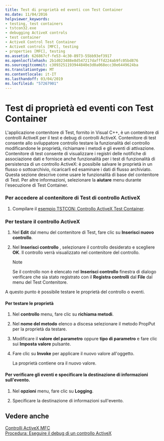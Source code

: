 ```yaml
---
title: Test di proprietà ed eventi con Test Container
ms.date: 11/04/2016
helpviewer_keywords:
- testing, test containers
- tstcon32.exe
- debugging ActiveX controls
- test container
- ActiveX Control Test Container
- ActiveX controls [MFC], testing
- properties [MFC], testing
ms.assetid: 626867cf-fe53-4c30-8973-55bb93ef3917
ms.openlocfilehash: 2b1d023488e8d547217dafffd224ab9fc05bd876
ms.sourcegitcommit: c3093251193944840e3d0a068ecc30e6449624ba
ms.translationtype: MT
ms.contentlocale: it-IT
ms.lasthandoff: 03/04/2019
ms.locfileid: "57267901"
---
```

# <a name="testing-properties-and-events-with-test-container"></a>Test di proprietà ed eventi con Test Container

L'applicazione contenitore di Test, fornito in Visual C++, è un contenitore di controlli ActiveX per il test e debug di controlli ActiveX. Contenitore di test consente allo sviluppatore controllo testare la funzionalità del controllo modificandone le proprietà, richiamare i metodi e gli eventi di attivazione. Contenitore di test consente di visualizzare i registri delle notifiche di associazione dati e fornisce anche funzionalità per i test di funzionalità di persistenza di un controllo ActiveX: è possibile salvare le proprietà in un flusso o sottoarchivio, ricaricarli ed esaminare i dati di flusso archiviato. Questa sezione descrive come usare le funzionalità di base del contenitore di Test. Per altre informazioni, selezionare la **aiutare** menu durante l'esecuzione di Test Container.

### <a name="to-access-the-activex-control-test-container"></a>Per accedere al contenitore di Test di controllo ActiveX

1. Compilare il [esempio TSTCON: Controllo ActiveX Test Container](../visual-cpp-samples.md).

### <a name="to-test-your-activex-control"></a>Per testare il controllo ActiveX

1. Nel **Edit** dal menu del contenitore di Test, fare clic su **Inserisci nuovo controllo**.

1. Nel **Inserisci controllo** , selezionare il controllo desiderato e scegliere **OK**. Il controllo verrà visualizzato nel contenitore del controllo.

    > [!NOTE]
    >  Se il controllo non è elencato nel **Inserisci controllo** finestra di dialogo verificare che sia stato registrato con il **Registra controlli** dal **File** dal menu del Test Contenitore.

A questo punto è possibile testare le proprietà del controllo o eventi.

#### <a name="to-test-properties"></a>Per testare le proprietà

1. Nel **controllo** menu, fare clic su **richiama metodi**.

1. Nel **nome del metodo** elenco a discesa selezionare il metodo PropPut per la proprietà da testare.

1. Modificare il **valore del parametro** oppure **tipo di parametro** e fare clic sui **Imposta valore** pulsante.

1. Fare clic su **Invoke** per applicare il nuovo valore all'oggetto.

   La proprietà contiene ora il nuovo valore.

#### <a name="to-test-events-and-specify-the-destination-of-event-information"></a>Per verificare gli eventi e specificare la destinazione di informazioni sull'evento.

1. Nel **opzioni** menu, fare clic su **Logging**.

1. Specificare la destinazione di informazioni sull'evento.

## <a name="see-also"></a>Vedere anche

[Controlli ActiveX MFC](../mfc/mfc-activex-controls.md)<br/>
[Procedura: Eseguire il debug di un controllo ActiveX](/visualstudio/debugger/how-to-debug-an-activex-control)
